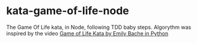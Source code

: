 # kata-game-of-life-node
The Game Of Life kata, in Node, following TDD baby steps. Algorythm was inspired by the video [Game of Life Kata by Emily Bache in Python](https://vimeo.com/34732838)
